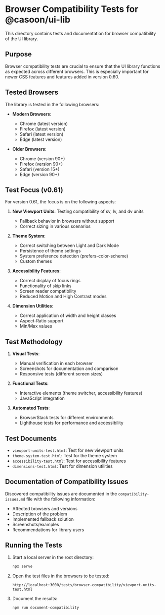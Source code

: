 # Browser Compatibility Tests for @casoon/ui-lib

This directory contains tests and documentation for browser compatibility of the UI library.

## Purpose

Browser compatibility tests are crucial to ensure that the UI library functions as expected across different browsers. This is especially important for newer CSS features and features added in version 0.60.

## Tested Browsers

The library is tested in the following browsers:

- **Modern Browsers**:
  - Chrome (latest version)
  - Firefox (latest version)
  - Safari (latest version)
  - Edge (latest version)

- **Older Browsers**:
  - Chrome (version 90+)
  - Firefox (version 90+)
  - Safari (version 15+)
  - Edge (version 90+)

## Test Focus (v0.61)

For version 0.61, the focus is on the following aspects:

1. **New Viewport Units**: Testing compatibility of sv, lv, and dv units
   - Fallback behavior in browsers without support
   - Correct sizing in various scenarios

2. **Theme System**:
   - Correct switching between Light and Dark Mode
   - Persistence of theme settings
   - System preference detection (prefers-color-scheme)
   - Custom themes

3. **Accessibility Features**:
   - Correct display of focus rings
   - Functionality of skip links
   - Screen reader compatibility
   - Reduced Motion and High Contrast modes

4. **Dimension Utilities**:
   - Correct application of width and height classes
   - Aspect-Ratio support
   - Min/Max values

## Test Methodology

1. **Visual Tests**:
   - Manual verification in each browser
   - Screenshots for documentation and comparison
   - Responsive tests (different screen sizes)

2. **Functional Tests**:
   - Interactive elements (theme switcher, accessibility features)
   - JavaScript integration

3. **Automated Tests**:
   - BrowserStack tests for different environments
   - Lighthouse tests for performance and accessibility

## Test Documents

- `viewport-units-test.html`: Test for new viewport units
- `theme-system-test.html`: Test for the theme system
- `accessibility-test.html`: Test for accessibility features
- `dimensions-test.html`: Test for dimension utilities

## Documentation of Compatibility Issues

Discovered compatibility issues are documented in the `compatibility-issues.md` file with the following information:

- Affected browsers and versions
- Description of the problem
- Implemented fallback solution
- Screenshots/examples
- Recommendations for library users

## Running the Tests

1. Start a local server in the root directory:
   ```bash
   npx serve
   ```

2. Open the test files in the browsers to be tested:
   ```
   http://localhost:3000/tests/browser-compatibility/viewport-units-test.html
   ```

3. Document the results:
   ```bash
   npm run document-compatibility
   ``` 